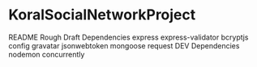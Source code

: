# KoralSocialNetworkProject
README Rough Draft
Dependencies express express-validator bcryptjs config gravatar jsonwebtoken mongoose request
DEV Dependencies nodemon concurrently
